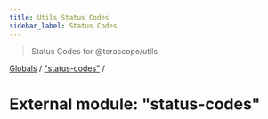 ```yaml
---
title: Utils Status Codes
sidebar_label: Status Codes
---
```


> Status Codes for @terascope/utils

[Globals](../overview.md) / ["status-codes"](_status_codes_.md) /

# External module: "status-codes"
